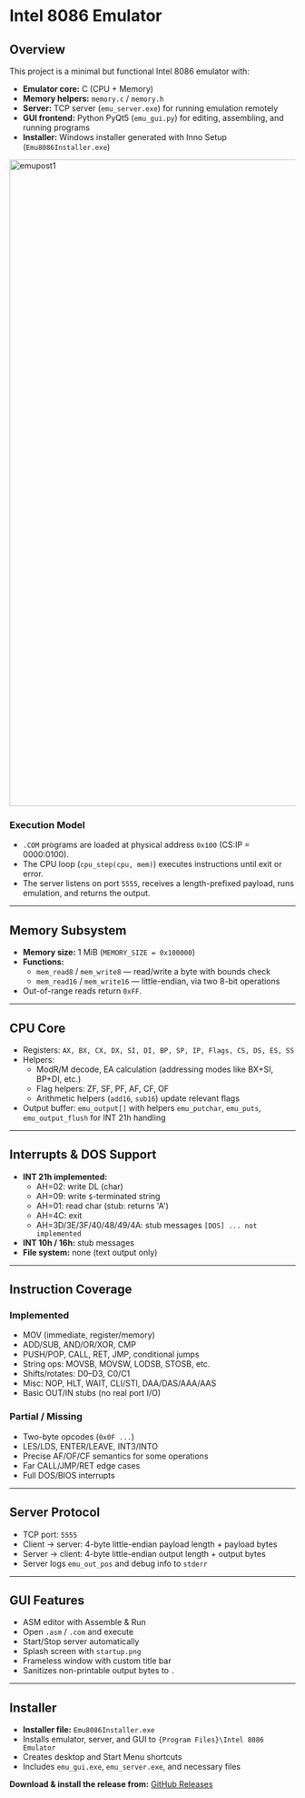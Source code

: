 # Intel 8086 Emulator

## Overview

This project is a minimal but functional Intel 8086 emulator with:

- **Emulator core:** C (CPU + Memory)
- **Memory helpers:** `memory.c` / `memory.h`
- **Server:** TCP server (`emu_server.exe`) for running emulation remotely
- **GUI frontend:** Python PyQt5 (`emu_gui.py`) for editing, assembling, and running programs
- **Installer:** Windows installer generated with Inno Setup (`Emu8086Installer.exe`)

<img width="1918" height="1137" alt="emupost1" src="https://github.com/user-attachments/assets/96ea7f97-0bbf-4cb8-af08-cd2fa9ba4bff" />


### Execution Model

- `.COM` programs are loaded at physical address `0x100` (CS:IP = 0000:0100).
- The CPU loop (`cpu_step(cpu, mem)`) executes instructions until exit or error.
- The server listens on port `5555`, receives a length-prefixed payload, runs emulation, and returns the output.

---

## Memory Subsystem

- **Memory size:** 1 MiB (`MEMORY_SIZE = 0x100000`)
- **Functions:**
  - `mem_read8` / `mem_write8` — read/write a byte with bounds check
  - `mem_read16` / `mem_write16` — little-endian, via two 8-bit operations
- Out-of-range reads return `0xFF`.

---

## CPU Core

- Registers: `AX, BX, CX, DX, SI, DI, BP, SP, IP, Flags, CS, DS, ES, SS`
- Helpers:
  - ModR/M decode, EA calculation (addressing modes like BX+SI, BP+DI, etc.)
  - Flag helpers: ZF, SF, PF, AF, CF, OF
  - Arithmetic helpers (`add16`, `sub16`) update relevant flags
- Output buffer: `emu_output[]` with helpers `emu_putchar`, `emu_puts`, `emu_output_flush` for INT 21h handling

---

## Interrupts & DOS Support

- **INT 21h implemented:**  
  - AH=02: write DL (char)  
  - AH=09: write `$`-terminated string  
  - AH=01: read char (stub: returns 'A')  
  - AH=4C: exit  
  - AH=3D/3E/3F/40/48/49/4A: stub messages `[DOS] ... not implemented`  
- **INT 10h / 16h:** stub messages  
- **File system:** none (text output only)

---

## Instruction Coverage

### Implemented

- MOV (immediate, register/memory)
- ADD/SUB, AND/OR/XOR, CMP
- PUSH/POP, CALL, RET, JMP, conditional jumps
- String ops: MOVSB, MOVSW, LODSB, STOSB, etc.
- Shifts/rotates: D0–D3, C0/C1
- Misc: NOP, HLT, WAIT, CLI/STI, DAA/DAS/AAA/AAS
- Basic OUT/IN stubs (no real port I/O)

### Partial / Missing

- Two-byte opcodes (`0x0F ...`)
- LES/LDS, ENTER/LEAVE, INT3/INTO
- Precise AF/OF/CF semantics for some operations
- Far CALL/JMP/RET edge cases
- Full DOS/BIOS interrupts

---

## Server Protocol

- TCP port: `5555`
- Client → server: 4-byte little-endian payload length + payload bytes
- Server → client: 4-byte little-endian output length + output bytes
- Server logs `emu_out_pos` and debug info to `stderr`

---

## GUI Features

- ASM editor with Assemble & Run
- Open `.asm` / `.com` and execute
- Start/Stop server automatically
- Splash screen with `startup.png`
- Frameless window with custom title bar
- Sanitizes non-printable output bytes to `.`

---

## Installer

- **Installer file:** `Emu8086Installer.exe`
- Installs emulator, server, and GUI to `{Program Files}\Intel 8086 Emulator`
- Creates desktop and Start Menu shortcuts
- Includes `emu_gui.exe`, `emu_server.exe`, and necessary files

**Download & install the release from:** [GitHub Releases](https://github.com/jeswin1811/Intel-8086-Emulator/releases)
